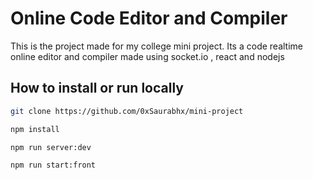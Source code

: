 # Online Code Editor and Compiler

This is the project made for my college mini project. Its a code realtime online editor and compiler made using socket.io , react and nodejs

## How to install or run locally

```bash
git clone https://github.com/0xSaurabhx/mini-project

npm install

npm run server:dev

npm run start:front
```

